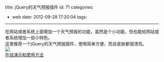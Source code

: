 title: jQuery的天气预报插件
id: 71
categories:
  - web
date: 2012-09-28 17:20:04
tags:
---

在网站或者系统上面增加一个天气预报的功能，虽然是个小功能，但也能给网站或者系统增加一些小特色。
</br> 这里推荐一个jQuery的天气预报插件，使用简单方便，而且皮肤都很漂亮。
</br>![](http://m2.img.libdd.com/farm5/2012/0928/12/34E3E40ACC35D983F1BA4422B8BCB62DBB5EDC189977_500_537.jpg)</img>
</br>[在线演示和使用方法](http://julying.com/lab/weather/ "在线演示和使用方法")